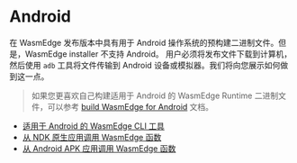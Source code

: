 # Android

在 WasmEdge 发布版本中具有用于 Android 操作系统的预构建二进制文件。但是，WasmEdge installer 不支持 Android。 用户必须将发布文件下载到计算机，然后使用 `adb` 工具将文件传输到 Android 设备或模拟器。我们将向您展示如何做到这一点。

> 如果您更喜欢自己构建适用于 Android 的 WasmEdge Runtime 二进制文件，可以参考 [build WasmEdge for Android](../extend/build_for_android.md) 文档。

* [适用于 Android 的 WasmEdge CLI 工具](android/cli.md)
* [从 NDK 原生应用调用 WasmEdge 函数](android/ndk.md)
* [从 Android APK 应用调用 WasmEdge 函数](android/studio.md)
